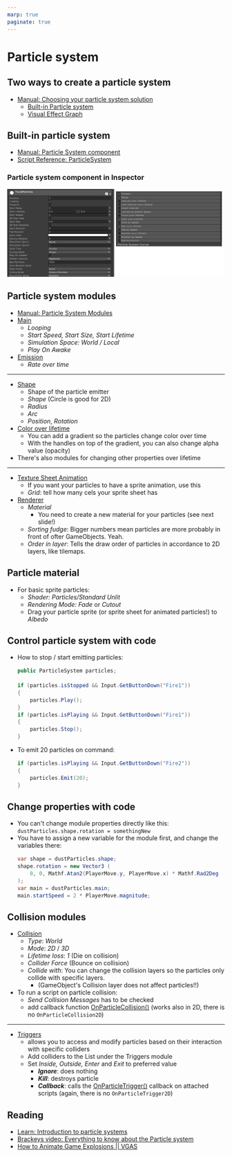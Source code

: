 ```yaml
---
marp: true
paginate: true
---
```

<!-- headingDivider: 3 -->
<!-- class: default -->

# Particle system

## Two ways to create a particle system

* [Manual: Choosing your particle system solution](https://docs.unity3d.com/Manual/ChoosingYourParticleSystem.html)
  * [Built-in Particle system](https://docs.unity3d.com/Manual/Built-inParticleSystem.html)
  * [Visual Effect Graph](https://docs.unity3d.com/Manual/VFXGraph.html)

## Built-in particle system

* [Manual: Particle System component](https://docs.unity3d.com/Manual/class-ParticleSystem.html)
* [Script Reference: ParticleSystem](https://docs.unity3d.com/ScriptReference/ParticleSystem.html)



### Particle system component in Inspector
![](imgs/particle-system-inspector.png)

## Particle system modules

* [Manual: Particle System Modules](https://docs.unity3d.com/Manual/ParticleSystemModules.html)
* [Main](https://docs.unity3d.com/Manual/PartSysMainModule.html)
  * *Looping*
  * *Start Speed, Start Size, Start Lifetime*
  * *Simulation Space: World / Local*
  * *Play On Awake*
* [Emission](https://docs.unity3d.com/Manual/PartSysEmissionModule.html)
  * *Rate over time*
---
* [Shape](https://docs.unity3d.com/Manual/PartSysShapeModule.html)
  * Shape of the particle emitter
  * *Shape* (Circle is good for 2D)
  * *Radius*
  * *Arc*
  * *Position*, *Rotation*
* [Color over lifetime](https://docs.unity3d.com/Manual/PartSysColorOverLifeModule.html)
  * You can add a gradient so the particles change color over time
  * With the handles on top of the gradient, you can also change alpha value (opacity)
* There's also modules for changing other properties over lifetime
---
* [Texture Sheet Animation](https://docs.unity3d.com/Manual/PartSysTexSheetAnimModule.html)
  * If you want your particles to have a sprite animation, use this
  * *Grid*: tell how many cels your sprite sheet has
* [Renderer](https://docs.unity3d.com/Manual/PartSysRendererModule.html)
  * *Material*
    * You need to create a new material for your particles (see next slide!)
  * *Sorting fudge*: Bigger numbers mean particles are more probably in front of ofter GameObjects. Yeah.
  * *Order in layer*: Tells the draw order of particles in accordance to 2D layers, like tilemaps.
## Particle material

* For basic sprite particles:
  * *Shader: Particles/Standard Unlit*
  * *Rendering Mode: Fade* or *Cutout*
  * Drag your particle sprite (or sprite sheet for animated particles!) to *Albedo*


## Control particle system with code

* How to stop / start emitting particles:
	```c#
	public ParticleSystem particles;

	if (particles.isStopped && Input.GetButtonDown("Fire1"))
	{
	    particles.Play();
	}
	if (particles.isPlaying && Input.GetButtonDown("Fire1"))
	{
	    particles.Stop();
	}
	```
* To emit 20 particles on command:
	```c#
	if (particles.isPlaying && Input.GetButtonDown("Fire2"))
	{
	    particles.Emit(20);
	}
	```
## Change properties with code

* You can't change module properties directly like this: `dustParticles.shape.rotation = somethingNew`
* You have to assign a new variable for the module first, and change the variables there:
	```c#
	var shape = dustParticles.shape;
	shape.rotation = new Vector3 (
		0, 0, Mathf.Atan2(PlayerMove.y, PlayerMove.x) * Mathf.Rad2Deg
	);
	var main = dustParticles.main;
	main.startSpeed = 2 * PlayerMove.magnitude;
	```

## Collision modules

* [Collision](https://docs.unity3d.com/Manual/PartSysCollisionModule.html)
  * *Type*: *World*
  * *Mode*: *2D* / *3D*
  * *Lifetime loss*: *1* (Die on collision)
  * *Collider Force* (Bounce on collision)
  * *Collide with*: You can change the collision layers so the particles only collide with specific layers. 
    * (GameObject's Collision layer does not affect particles!!)
* To run a script on particle collision:
  * *Send Collision Messages* has to be checked
  * add callback function [OnParticleCollision()](https://docs.unity3d.com/ScriptReference/MonoBehaviour.OnParticleCollision.html) (works also in 2D, there is no `OnParticleCollision2D`)

---
* [Triggers](https://docs.unity3d.com/Manual/PartSysTriggersModule.html)
  * allows you to access and modify particles based on their interaction with specific colliders
  * Add colliders to the List under the Triggers module
  * Set *Inside, Outside, Enter* and *Exit* to preferred value
    * ***Ignore***: does nothing
    * ***Kill***: destroys particle
    * ***Callback***: calls the [OnParticleTrigger()](https://docs.unity3d.com/ScriptReference/MonoBehaviour.OnParticleTrigger.html) callback on attached scripts (again, there is no `OnParticleTrigger2D`)


## Reading

* [Learn: Introduction to particle systems](https://learn.unity.com/tutorial/introduction-to-particle-systems#)
* [Brackeys video: Everything to know about the Particle system](https://www.youtube.com/watch?v=FEA1wTMJAR0)
* [How to Animate Game Explosions || VGAS](https://www.youtube.com/watch?v=3JRAGfOnp0U)
